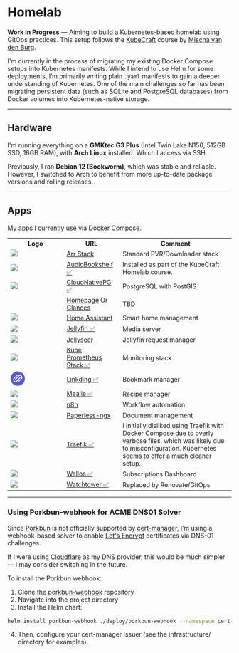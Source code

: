 # Homelab

**Work in Progress** — Aiming to build a Kubernetes-based homelab using GitOps practices. This setup follows the [KubeCraft](https://www.skool.com/kubecraft) course by [Mischa van den Burg](https://github.com/mischavandenburg).

I'm currently in the process of migrating my existing Docker Compose setups into Kubernetes manifests. While I intend to use Helm for some deployments, I’m primarily writing plain `.yaml` manifests to gain a deeper understanding of Kubernetes. One of the main challenges so far has been migrating persistent data (such as SQLite and PostgreSQL databases) from Docker volumes into Kubernetes-native storage.

---

## Hardware

I'm running everything on a **GMKtec G3 Plus** (Intel Twin Lake N150, 512GB SSD, 16GB RAM), with **Arch Linux** installed. Which I access via SSH.

Previously, I ran **Debian 12 (Bookworm)**, which was stable and reliable. However, I switched to Arch to benefit from more up-to-date package versions and rolling releases.

---

## Apps

My apps I currently use via Docker Compose.
<table style="width:100%">
    <tr>
        <th style="width:25%">Logo</td>
        <th style="width:25%">URL</td>
        <th style="width:50%">Comment</td>
    </tr>
    <tr>
        <td><img width="32" src="https://cdn.jsdelivr.net/gh/selfhst/icons/svg/sonarr-radarr.svg"></td>
        <td><a href="https://trash-guides.info">Arr Stack</a></td>
        <td>Standard PVR/Downloader stack</td>
    </tr>
    <tr>
        <td><img width="32" src="https://cdn.jsdelivr.net/gh/selfhst/icons/svg/audiobookshelf.svg"></td>
        <td><a href="https://www.audiobookshelf.org/">AudioBookshelf ✅</a></td>
        <td>Installed as part of the KubeCraft Homelab course.</td>
    </tr>
    <tr>
        <td><img width="32" src="https://cdn.jsdelivr.net/gh/selfhst/icons/svg/postgresql.svg"></td>
        <td><a href="https://cloudnative-pg.io/">CloudNativePG ✅</a></td>
        <td>PostgreSQL with PostGIS</td>
    </tr>
    <tr>
        <td></td>
        <td><a href="https://gethomepage.dev/installation/k8s/">Homepage</a> Or <a href="https://github.com/glanceapp/glance/">Glances</a></td>
        <td>TBD</td>
    </tr>
    <tr>
        <td><img width="32" src="https://cdn.jsdelivr.net/gh/selfhst/icons/svg/home-assistant.svg"></td>
        <td><a href="https://www.home-assistant.io/">Home Assistant</a></td>
        <td>Smart home management</td>
    </tr>
    <tr>
        <td><img width="32" src="https://cdn.jsdelivr.net/gh/selfhst/icons/svg/jellyfin.svg"></td>
        <td><a href="https://jellyfin.org/docs/general/installation/container">Jellyfin ✅</a></td>
        <td>Media server</td>
    </tr>
    <tr>
        <td><img width="32" src="https://cdn.jsdelivr.net/gh/selfhst/icons/svg/jellyseerr.svg"></td>
        <td><a href="https://docs.jellyfineerr.dev/getting-started/docker?docker-methods=docker-compose">Jellyseer</a></td>
        <td>Jellyfin request manager</td>
    </tr>
    <tr>
        <td><img width="32" src="https://cdn.jsdelivr.net/gh/selfhst/icons/svg/grafana.svg"></td>
        <td><a href="https://github.com/prometheus-community/helm-charts/tree/main/charts/kube-prometheus-stack#get-helm-repository-info">Kube Prometheus Stack ✅</a></td>
        <td>Monitoring stack</td>
    </tr>
    <tr>
        <td><img width="32" src="https://raw.githubusercontent.com/sissbruecker/linkding/refs/heads/master/assets/logo.svg"></td>
        <td><a href="https://linkding.link/">Linkding ✅</a></td>
        <td>Bookmark manager</td>
    </tr>
    <tr>
        <td><img width="32" src="https://cdn.jsdelivr.net/gh/selfhst/icons/svg/mealie.svg"></td>
        <td><a href="https://docs.mealie.io/">Mealie ✅</a></td>
        <td>Recipe manager</td>
    </tr>
    <tr>
        <td><img width="32" src="https://cdn.jsdelivr.net/gh/selfhst/icons/svg/n8n.svg"></td>
        <td><a href="https://n8n.io/">n8n<a/></td>
        <td>Workflow automation</td>
    </tr>
    <tr>
        <td><img width="32" src="https://cdn.jsdelivr.net/gh/selfhst/icons/svg/paperless-ngx.svg"></td>
        <td><a href="https://docs.paperless-ngx.com/">Paperless-ngx</a></td>
        <td>Document management</td>
    </tr>
    <tr>
        <td><img width="32" src="https://cdn.jsdelivr.net/gh/selfhst/icons/svg/traefik.svg"></td>
        <td><a href="https://doc.traefik.io/traefik/getting-started/">Traefik ✅</a></td>
        <td>I initially disliked using Traefik with Docker Compose due to overly verbose files, which was likely due to misconfiguration. Kubernetes seems to offer a much cleaner setup.</td>
    </tr>
    <tr>
        <td><img width="32" src="https://cdn.jsdelivr.net/gh/selfhst/icons/svg/wallos.svg"></td>
        <td><a href="https://github.com/ellite/Wallos">Wallos ✅</a></td>
        <td>Subscriptions Dashboard</td>
    </tr>
    <tr>
        <td><img width="32" src="https://cdn.jsdelivr.net/gh/selfhst/icons/svg/mend-renovate.svg"></td>
        <td><a href="https://github.com/containrrr/watchtower">Watchtower ✅</a></td>
        <td>Replaced by Renovate/GitOps</td>
    </tr>
</table>

---

### Using Porkbun-webhook for ACME DNS01 Solver

Since [Porkbun](https://porkbun.com/) is not officially supported by [cert-manager](https://cert-manager.io), I’m using a webhook-based solver to enable [Let's Encrypt](https://letsencrypt.org/) certificates via DNS-01 challenges.

If I were using [Cloudflare](https://www.cloudflare.com/) as my DNS provider, this would be much simpler — I may consider switching in the future.

To install the Porkbun webhook:

1. Clone the [porkbun-webhook](https://github.com/mdonoughe/porkbun-webhook) repository
2. Navigate into the project directory
3. Install the Helm chart:

```bash
helm install porkbun-webhook ./deploy/porkbun-webhook --namespace cert-manager  --set groupName=christophervestman.com
```

4. Then, configure your cert-manager Issuer (see the infrastructure/ directory for examples).
